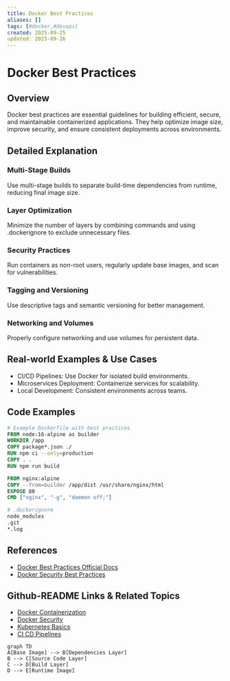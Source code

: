 ```yaml
---
title: Docker Best Practices
aliases: []
tags: [#docker,#devops]
created: 2025-09-25
updated: 2025-09-26
---
```


# Docker Best Practices

## Overview

Docker best practices are essential guidelines for building efficient, secure, and maintainable containerized applications. They help optimize image size, improve security, and ensure consistent deployments across environments.

## Detailed Explanation

### Multi-Stage Builds

Use multi-stage builds to separate build-time dependencies from runtime, reducing final image size.

### Layer Optimization

Minimize the number of layers by combining commands and using .dockerignore to exclude unnecessary files.

### Security Practices

Run containers as non-root users, regularly update base images, and scan for vulnerabilities.

### Tagging and Versioning

Use descriptive tags and semantic versioning for better management.

### Networking and Volumes

Properly configure networking and use volumes for persistent data.

## Real-world Examples & Use Cases

- CI/CD Pipelines: Use Docker for isolated build environments.
- Microservices Deployment: Containerize services for scalability.
- Local Development: Consistent environments across teams.

## Code Examples

```dockerfile
# Example Dockerfile with best practices
FROM node:16-alpine as builder
WORKDIR /app
COPY package*.json ./
RUN npm ci --only=production
COPY . .
RUN npm run build

FROM nginx:alpine
COPY --from=builder /app/dist /usr/share/nginx/html
EXPOSE 80
CMD ["nginx", "-g", "daemon off;"]
```

```bash
# .dockerignore
node_modules
.git
*.log
```

## References

- [Docker Best Practices Official Docs](https://docs.docker.com/develop/dev-best-practices/)
- [Docker Security Best Practices](https://docs.docker.com/engine/security/)

## Github-README Links & Related Topics

- [Docker Containerization](./docker-containerization/README.md)
- [Docker Security](./docker-security/README.md)
- [Kubernetes Basics](./kubernetes-basics/README.md)
- [CI CD Pipelines](./ci-cd-pipelines/README.md)

```mermaid
graph TD
A[Base Image] --> B[Dependencies Layer]
B --> C[Source Code Layer]
C --> D[Build Layer]
D --> E[Runtime Image]
```